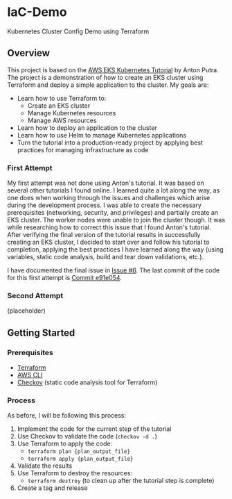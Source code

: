 # IaC-Demo
Kubernetes Cluster Config Demo using Terraform

## Overview
This project is based on the [AWS EKS Kubernetes Tutorial](https://www.youtube.com/playlist?list=PLiMWaCMwGJXnKY6XmeifEpjIfkWRo9v2l) 
by Anton Putra. The project is a demonstration of how to create an EKS cluster using Terraform and deploy a simple
application to the cluster. My goals are:
- Learn how to use Terraform to:
  - Create an EKS cluster
  - Manage Kubernetes resources
  - Manage AWS resources
- Learn how to deploy an application to the cluster
- Learn how to use Helm to manage Kubernetes applications
- Turn the tutorial into a production-ready project by applying best practices for managing infrastructure as code

### First Attempt
My first attempt was not done using Anton's tutorial. It was based on several other tutorials I found online.
I learned quite a lot along the way, as one does when working through the issues and challenges which arise during the 
development process. I was able to create the necessary prerequisites (networking, security, and privileges) and partially 
create an EKS cluster. The worker nodes were unable to join the cluster though. It was while researching how to correct
this issue that I found Anton's tutorial. After verifying the final version of the tutorial results in successfully creating
an EKS cluster, I decided to start over and follow his tutorial to completion, applying the best practices I have learned
along the way (using variables, static code analysis, build and tear down validations, etc.).  

I have documented the final issue in [Issue #6](https://github.com/mwalker-tmd/IaC-Demo/issues/6).
The last commit of the code for this first attempt is [Commit e91e054](https://github.com/mwalker-tmd/IaC-Demo/commit/e91e0544bb2cba39a617c7cad0d7130f906138f5).

### Second Attempt
(placeholder)

## Getting Started
### Prerequisites
- [Terraform](https://learn.hashicorp.com/tutorials/terraform/install-cli)
- [AWS CLI](https://docs.aws.amazon.com/cli/latest/userguide/install-cliv2.html)
- [Checkov](https://www.checkov.io/1.Welcome/Quick%20Start.html) (static code analysis tool for Terraform)


### Process
As before, I will be following this process:
1. Implement the code for the current step of the tutorial
2. Use Checkov to validate the code (`checkov -d .`)
3. Use Terraform to apply the code:
    - `terraform plan {plan_output_file}`
    - `terraform apply {plan_output_file}`
4. Validate the results
5. Use Terraform to destroy the resources:
    - `terraform destroy` (to clean up after the tutorial step is complete)
6. Create a tag and release
